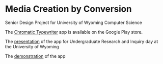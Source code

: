 # Media Creation by Conversion
Senior Design Project for University of Wyoming Computer Science

The [Chromatic Typewriter](https://play.google.com/store/apps/details?id=com.dd.chromatictypewriter) app is available on the Google Play store.

The [presentation](https://youtu.be/tBWheXyS7kI) of the app for Undergraduate Research and Inquiry day at the University of Wyoming

The [demonstration](https://youtu.be/0zvmb9u2RgA) of the app